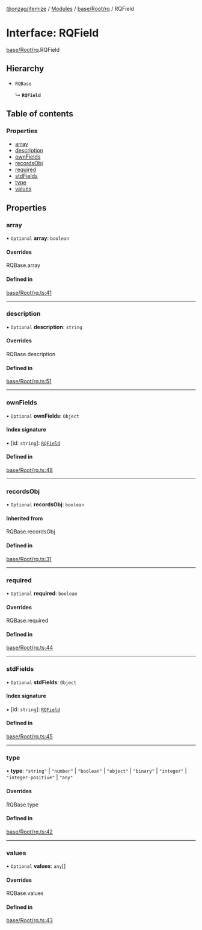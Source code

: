 [@onzag/itemize](../README.md) / [Modules](../modules.md) / [base/Root/rq](../modules/base_Root_rq.md) / RQField

# Interface: RQField

[base/Root/rq](../modules/base_Root_rq.md).RQField

## Hierarchy

- `RQBase`

  ↳ **`RQField`**

## Table of contents

### Properties

- [array](base_Root_rq.RQField.md#array)
- [description](base_Root_rq.RQField.md#description)
- [ownFields](base_Root_rq.RQField.md#ownfields)
- [recordsObj](base_Root_rq.RQField.md#recordsobj)
- [required](base_Root_rq.RQField.md#required)
- [stdFields](base_Root_rq.RQField.md#stdfields)
- [type](base_Root_rq.RQField.md#type)
- [values](base_Root_rq.RQField.md#values)

## Properties

### array

• `Optional` **array**: `boolean`

#### Overrides

RQBase.array

#### Defined in

[base/Root/rq.ts:41](https://github.com/onzag/itemize/blob/59702dd5/base/Root/rq.ts#L41)

___

### description

• `Optional` **description**: `string`

#### Overrides

RQBase.description

#### Defined in

[base/Root/rq.ts:51](https://github.com/onzag/itemize/blob/59702dd5/base/Root/rq.ts#L51)

___

### ownFields

• `Optional` **ownFields**: `Object`

#### Index signature

▪ [id: `string`]: [`RQField`](base_Root_rq.RQField.md)

#### Defined in

[base/Root/rq.ts:48](https://github.com/onzag/itemize/blob/59702dd5/base/Root/rq.ts#L48)

___

### recordsObj

• `Optional` **recordsObj**: `boolean`

#### Inherited from

RQBase.recordsObj

#### Defined in

[base/Root/rq.ts:31](https://github.com/onzag/itemize/blob/59702dd5/base/Root/rq.ts#L31)

___

### required

• `Optional` **required**: `boolean`

#### Overrides

RQBase.required

#### Defined in

[base/Root/rq.ts:44](https://github.com/onzag/itemize/blob/59702dd5/base/Root/rq.ts#L44)

___

### stdFields

• `Optional` **stdFields**: `Object`

#### Index signature

▪ [id: `string`]: [`RQField`](base_Root_rq.RQField.md)

#### Defined in

[base/Root/rq.ts:45](https://github.com/onzag/itemize/blob/59702dd5/base/Root/rq.ts#L45)

___

### type

• **type**: ``"string"`` \| ``"number"`` \| ``"boolean"`` \| ``"object"`` \| ``"binary"`` \| ``"integer"`` \| ``"integer-positive"`` \| ``"any"``

#### Overrides

RQBase.type

#### Defined in

[base/Root/rq.ts:42](https://github.com/onzag/itemize/blob/59702dd5/base/Root/rq.ts#L42)

___

### values

• `Optional` **values**: `any`[]

#### Overrides

RQBase.values

#### Defined in

[base/Root/rq.ts:43](https://github.com/onzag/itemize/blob/59702dd5/base/Root/rq.ts#L43)

